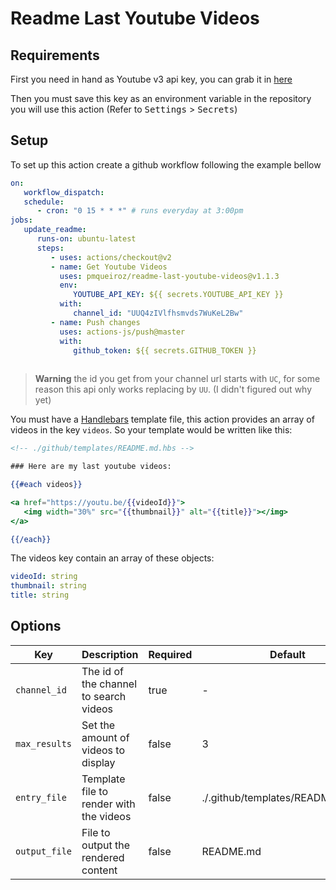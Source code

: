 # Readme Last Youtube Videos

## Requirements

First you need in hand as Youtube v3 api key, you can grab it in [here][youtube-api-key]

Then you must save this key as an environment variable in the repository you will use this action (Refer to <kbd>Settings</kbd> > <kbd>Secrets</kbd>)

## Setup

To set up this action create a github workflow following the example bellow

```yaml
on:
   workflow_dispatch:
   schedule:
      - cron: "0 15 * * *" # runs everyday at 3:00pm
jobs:
   update_readme:
      runs-on: ubuntu-latest
      steps:
         - uses: actions/checkout@v2
         - name: Get Youtube Videos
           uses: pmqueiroz/readme-last-youtube-videos@v1.1.3
           env:
              YOUTUBE_API_KEY: ${{ secrets.YOUTUBE_API_KEY }}
           with:
              channel_id: "UUQ4zIVlfhsmvds7WuKeL2Bw"
         - name: Push changes
           uses: actions-js/push@master
           with:
              github_token: ${{ secrets.GITHUB_TOKEN }}
         
```

> **Warning** the id you get from your channel url starts with `UC`, for some reason this api only works replacing by `UU`. (I didn't figured out why yet)

You must have a [Handlebars][handlebars] template file, this action provides an array of videos in the key `videos`. So your template would be written like this:

```hbs
<!-- ./github/templates/README.md.hbs -->

### Here are my last youtube videos:

{{#each videos}}

<a href="https://youtu.be/{{videoId}}">
   <img width="30%" src="{{thumbnail}}" alt="{{title}}"></img>
</a>

{{/each}}
```

The videos key contain an array of these objects:

```yaml
videoId: string
thumbnail: string
title: string
```

## Options

| Key | Description | Required | Default |
| --- | ----------- | -------- | ------- |
| `channel_id` | The id of the channel to search videos | true | - |
| `max_results` | Set the amount of videos to display | false | 3 |
| `entry_file` | Template file to render with the videos | false | ./.github/templates/README.md.hbs |
| `output_file` | File to output the rendered content | false | README.md |

<!-- VARS -->

[youtube-api-key]: https://developers.google.com/youtube/v3
[handlebars]: https://handlebarsjs.com/
